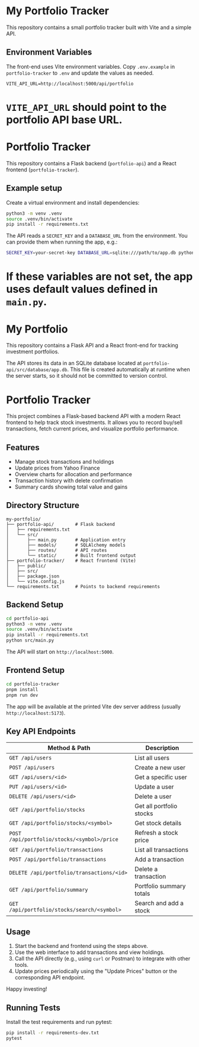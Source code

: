 # My Portfolio Tracker

This repository contains a small portfolio tracker built with Vite and a simple API.

## Environment Variables

The front-end uses Vite environment variables. Copy `.env.example` in `portfolio-tracker` to `.env` and update the values as needed.

```
VITE_API_URL=http://localhost:5000/api/portfolio
```

`VITE_API_URL` should point to the portfolio API base URL.
=======

# Portfolio Tracker

This repository contains a Flask backend (`portfolio-api`) and a React frontend (`portfolio-tracker`).

## Example setup

Create a virtual environment and install dependencies:

```bash
python3 -m venv .venv
source .venv/bin/activate
pip install -r requirements.txt
```

The API reads a `SECRET_KEY` and a `DATABASE_URL` from the environment. You can provide them when running the app, e.g.:

```bash
SECRET_KEY=your-secret-key DATABASE_URL=sqlite:///path/to/app.db python portfolio-api/src/main.py
```

If these variables are not set, the app uses default values defined in `main.py`.
=======

# My Portfolio

This repository contains a Flask API and a React front-end for tracking investment portfolios.

The API stores its data in an SQLite database located at `portfolio-api/src/database/app.db`. This file is created automatically at runtime when the server starts, so it should not be committed to version control.

# Portfolio Tracker

This project combines a Flask-based backend API with a modern React frontend to help track stock investments. It allows you to record buy/sell transactions, fetch current prices, and visualize portfolio performance.

## Features

- Manage stock transactions and holdings
- Update prices from Yahoo Finance
- Overview charts for allocation and performance
- Transaction history with delete confirmation
- Summary cards showing total value and gains

## Directory Structure

```
my-portfolio/
├── portfolio-api/        # Flask backend
│   ├── requirements.txt
│   └── src/
│       ├── main.py       # Application entry
│       ├── models/       # SQLAlchemy models
│       ├── routes/       # API routes
│       └── static/       # Built frontend output
├── portfolio-tracker/    # React frontend (Vite)
│   ├── public/
│   ├── src/
│   ├── package.json
│   └── vite.config.js
└── requirements.txt      # Points to backend requirements
```

## Backend Setup

```bash
cd portfolio-api
python3 -m venv .venv
source .venv/bin/activate
pip install -r requirements.txt
python src/main.py
```

The API will start on `http://localhost:5000`.

## Frontend Setup

```bash
cd portfolio-tracker
pnpm install
pnpm run dev
```

The app will be available at the printed Vite dev server address (usually `http://localhost:5173`).

## Key API Endpoints

| Method & Path | Description |
|---------------|-------------|
| `GET /api/users` | List all users |
| `POST /api/users` | Create a new user |
| `GET /api/users/<id>` | Get a specific user |
| `PUT /api/users/<id>` | Update a user |
| `DELETE /api/users/<id>` | Delete a user |
| `GET /api/portfolio/stocks` | Get all portfolio stocks |
| `GET /api/portfolio/stocks/<symbol>` | Get stock details |
| `POST /api/portfolio/stocks/<symbol>/price` | Refresh a stock price |
| `GET /api/portfolio/transactions` | List all transactions |
| `POST /api/portfolio/transactions` | Add a transaction |
| `DELETE /api/portfolio/transactions/<id>` | Delete a transaction |
| `GET /api/portfolio/summary` | Portfolio summary totals |
| `GET /api/portfolio/stocks/search/<symbol>` | Search and add a stock |

## Usage

1. Start the backend and frontend using the steps above.
2. Use the web interface to add transactions and view holdings.
3. Call the API directly (e.g., using `curl` or Postman) to integrate with other tools.
4. Update prices periodically using the "Update Prices" button or the corresponding API endpoint.

Happy investing!

## Running Tests

Install the test requirements and run pytest:

```bash
pip install -r requirements-dev.txt
pytest
```
